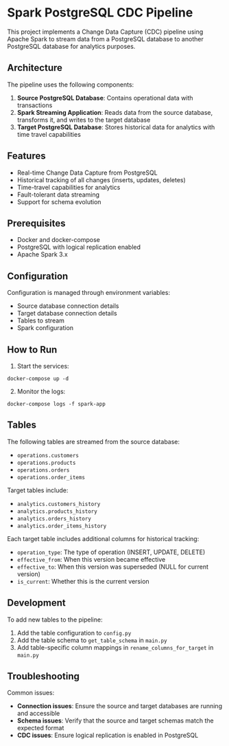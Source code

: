 # Spark PostgreSQL CDC Pipeline

This project implements a Change Data Capture (CDC) pipeline using Apache Spark to stream data from a PostgreSQL database to another PostgreSQL database for analytics purposes.

## Architecture

The pipeline uses the following components:

1. **Source PostgreSQL Database**: Contains operational data with transactions
2. **Spark Streaming Application**: Reads data from the source database, transforms it, and writes to the target database
3. **Target PostgreSQL Database**: Stores historical data for analytics with time travel capabilities

## Features

- Real-time Change Data Capture from PostgreSQL
- Historical tracking of all changes (inserts, updates, deletes)
- Time-travel capabilities for analytics
- Fault-tolerant data streaming
- Support for schema evolution

## Prerequisites

- Docker and docker-compose
- PostgreSQL with logical replication enabled
- Apache Spark 3.x

## Configuration

Configuration is managed through environment variables:

- Source database connection details
- Target database connection details
- Tables to stream
- Spark configuration

## How to Run

1. Start the services:

```
docker-compose up -d
```

2. Monitor the logs:

```
docker-compose logs -f spark-app
```

## Tables

The following tables are streamed from the source database:

- `operations.customers`
- `operations.products`
- `operations.orders`
- `operations.order_items`

Target tables include:

- `analytics.customers_history`
- `analytics.products_history`
- `analytics.orders_history`
- `analytics.order_items_history`

Each target table includes additional columns for historical tracking:
- `operation_type`: The type of operation (INSERT, UPDATE, DELETE)
- `effective_from`: When this version became effective
- `effective_to`: When this version was superseded (NULL for current version)
- `is_current`: Whether this is the current version

## Development

To add new tables to the pipeline:

1. Add the table configuration to `config.py`
2. Add the table schema to `get_table_schema` in `main.py`
3. Add table-specific column mappings in `rename_columns_for_target` in `main.py`

## Troubleshooting

Common issues:

- **Connection issues**: Ensure the source and target databases are running and accessible
- **Schema issues**: Verify that the source and target schemas match the expected format
- **CDC issues**: Ensure logical replication is enabled in PostgreSQL
